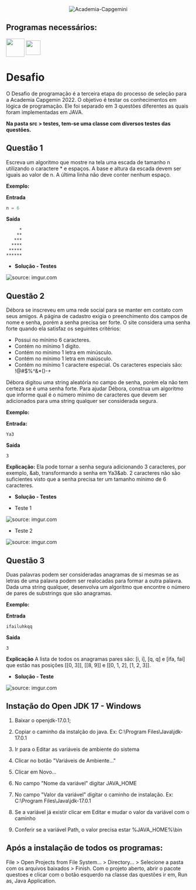 <div align="center">
  <img alt="Academia-Capgemini" src="https://capgemini.proway.com.br/assets/img/logo-capgemini.png"/>
</div>

## Programas necessários:

<div>
  <img align="center" width="50" height="50" src="https://cdn.jsdelivr.net/gh/devicons/devicon/icons/java/java-original-wordmark.svg" />
  <img align="center" width="40" height="40" src="https://seeklogo.com/images/E/eclipse-logo-85FE4BEA34-seeklogo.com.png" />
</div>

# Desafio

O Desafio de programação é a terceira etapa do processo de seleção para a Academia Capgemin 2022. O objetivo é testar os conhecimentos em lógica de programação.
Ele foi separado em 3 questões diferentes as quais foram implementadas em JAVA.

**Na pasta src > testes, tem-se uma classe com diversos testes das questões.**

## Questão 1

Escreva um algoritmo que mostre na tela uma escada de tamanho n utilizando o caractere *
e espaços. A base e altura da escada devem ser iguais ao valor de n. A última linha não deve conter
nenhum espaço.

**Exemplo:**

**Entrada**
```java
n = 6
```
**Saída**
```
     *
    **
   ***
  ****
 *****
******
```

- **Solução - Testes**

<div>
<img src="https://i.imgur.com/gDJN09T.png" title="source: imgur.com" />
</div>


## Questão 2

Débora se inscreveu em uma rede social para se manter em contato com seus amigos. A
página de cadastro exigia o preenchimento dos campos de nome e senha, porém a senha precisa ser
forte. O site considera uma senha forte quando ela satisfaz os seguintes critérios:

- Possui no mínimo 6 caracteres.
- Contém no mínimo 1 digito.
- Contém no mínimo 1 letra em minúsculo.
- Contém no mínimo 1 letra em maiúsculo.
- Contém no mínimo 1 caractere especial. Os caracteres especiais são: !@#$%^&*()-+

Débora digitou uma string aleatória no campo de senha, porém ela não tem certeza se é uma
senha forte. Para ajudar Débora, construa um algoritmo que informe qual é o número mínimo de
caracteres que devem ser adicionados para uma string qualquer ser considerada segura.

**Exemplo:**
 
**Entrada:**

```
Ya3
```

**Saída**

```
3
```
**Explicação:**
Ela pode tornar a senha segura adicionando 3 caracteres, por exemplo, &ab, transformando
a senha em Ya3&ab. 2 caracteres não são suficientes visto que a senha precisa ter um tamanho
mínimo de 6 caracteres.

- **Solução - Testes**

- Teste 1
<div>
<img src="https://i.imgur.com/pMk6yHL.png" title="source: imgur.com" />
</div>

- Teste 2

<div>
<img src="https://i.imgur.com/njQNMk8.png" title="source: imgur.com" />
</div>

## Questão 3

Duas palavras podem ser consideradas anagramas de si mesmas se as letras de uma palavra
podem ser realocadas para formar a outra palavra. Dada uma string qualquer, desenvolva um
algoritmo que encontre o número de pares de substrings que são anagramas.

**Exemplo:**

**Entrada**

```
ifailuhkqq
```
**Saída**
```
3
```
**Explicação**
A lista de todos os anagramas pares são: [i, i], [q, q] e [ifa, fai] que estão nas posições [[0, 3]],
[[8, 9]] e [[0, 1, 2], [1, 2, 3]].

- **Solução - Teste**

<div>
<img src="https://i.imgur.com/NLKTeLD.png" title="source: imgur.com" />
</div>

## Instação do Open JDK 17 - Windows

1. Baixar o openjdk-17.0.1;

2. Copiar o caminho da instalção do java. Ex: C:\Program Files\Java\jdk-17.0.1

3. Ir para o Editar as variáveis de ambiente do sistema

4. Clicar no botão "Variáveis de Ambiente..."

5. Clicar em Novo...

6. No campo "Nome da variável" digitar JAVA_HOME

7. No campo "Valor da variável" digitar o caminho de instalação. Ex: C:\Program Files\Java\jdk-17.0.1

8. Se a variável já existir clicar em Editar e mudar o valor da variável com o caminho

9. Conferir se a variável Path, o valor precisa estar %JAVA_HOME%\bin

## Após a instalação de todos os programas:

File > Open Projects from File System... > Directory... > Selecione a pasta com os arquivos baixados > Finish.
Com o projeto aberto, abrir o pacote questoes e clicar com o botão esquerdo na classe das questões ir em, Run as, Java Application.
